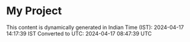 # My Project

This content is dynamically generated in Indian Time (IST): 2024-04-17 14:17:39 IST
Converted to UTC: 2024-04-17 08:47:39 UTC
